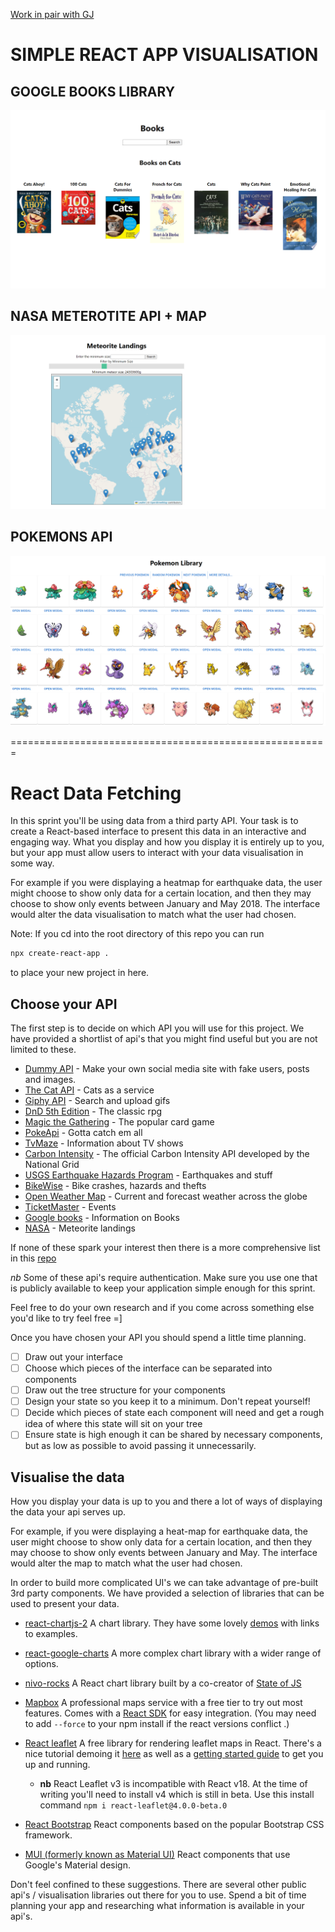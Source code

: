 [Work in pair with GJ](https://github.com/26june/fe-react-data-visualisation.git)

# SIMPLE REACT APP VISUALISATION

## GOOGLE BOOKS LIBRARY

![Books](./books.jpg?raw=true 'Books')

## NASA METEROTITE API + MAP

![Meteors](./meteors.jpg?raw=true 'Meteors')

## POKEMONS API

![Pokemons](./pokemons.jpg?raw=true 'Pokemons')

=======================================================

# React Data Fetching

In this sprint you'll be using data from a third party API. Your task is to create a React-based interface to present this data in an interactive and engaging way. What you display and how you display it is entirely up to you, but your app must allow users to interact with your data visualisation in some way.

For example if you were displaying a heatmap for earthquake data, the user might choose to show only data for a certain location, and then they may choose to show only events between January and May 2018. The interface would alter the data visualisation to match what the user had chosen.

Note:
If you cd into the root directory of this repo you can run

```bash
npx create-react-app .
```

to place your new project in here.

## Choose your API

The first step is to decide on which API you will use for this project. We have provided a shortlist of api's that you might find useful but you are not limited to these.

-   [Dummy API](https://dummyapi.io/) - Make your own social media site with fake users, posts and images.
-   [The Cat API](https://thecatapi.com/) - Cats as a service
-   [Giphy API](https://developers.giphy.com/) - Search and upload gifs
-   [DnD 5th Edition](http://www.dnd5eapi.co/) - The classic rpg
-   [Magic the Gathering](https://magicthegathering.io/) - The popular card game
-   [PokeApi](https://pokeapi.co/) - Gotta catch em all
-   [TvMaze](https://www.tvmaze.com/api) - Information about TV shows
-   [Carbon Intensity](https://api.carbonintensity.org.uk/) - The official Carbon Intensity API developed by the National Grid
-   [USGS Earthquake Hazards Program](https://earthquake.usgs.gov/fdsnws/event/1/) - Earthquakes and stuff
-   [BikeWise](https://www.bikewise.org/documentation/api_v2) - Bike crashes, hazards and thefts
-   [Open Weather Map](https://openweathermap.org/api) - Current and forecast weather across the globe
-   [TicketMaster](https://developer.ticketmaster.com/products-and-docs/apis/discovery-api/v2/) - Events
-   [Google books](https://developers.google.com/books/docs/overview) - Information on Books
-   [NASA](https://data.nasa.gov/Space-Science/Meteorite-Landings/gh4g-9sfh) - Meteorite landings

If none of these spark your interest then there is a more comprehensive list in this [repo](https://github.com/public-apis/public-apis)

_nb_ Some of these api's require authentication. Make sure you use one that is publicly available to keep your application simple enough for this sprint.

Feel free to do your own research and if you come across something else you'd like to try feel free =]

Once you have chosen your API you should spend a little time planning.

-   [ ] Draw out your interface
-   [ ] Choose which pieces of the interface can be separated into components
-   [ ] Draw out the tree structure for your components
-   [ ] Design your state so you keep it to a minimum. Don't repeat yourself!
-   [ ] Decide which pieces of state each component will need and get a rough idea of where this state will sit on your tree
-   [ ] Ensure state is high enough it can be shared by necessary components, but as low as possible to avoid passing it unnecessarily.

## Visualise the data

How you display your data is up to you and there a lot of ways of displaying the data your api serves up.

For example, if you were displaying a heat-map for earthquake data, the user might choose to show only data for a certain location, and then they may choose to show only events between January and May. The interface would alter the map to match what the user had chosen.

In order to build more complicated UI's we can take advantage of pre-built 3rd party components. We have provided a selection of libraries that can be used to present your data.

-   [react-chartjs-2](https://github.com/jerairrest/react-chartjs-2) A chart library. They have some lovely [demos](https://reactchartjs.github.io/react-chartjs-2/#/) with links to examples.
-   [react-google-charts](https://www.npmjs.com/package/react-google-charts) A more complex chart library with a wider range of options.
-   [nivo-rocks](https://nivo.rocks/components) A React chart library built by a co-creator of [State of JS](https://stateofjs.com/)
-   [Mapbox](https://www.mapbox.com/) A professional maps service with a free tier to try out most features. Comes with a [React SDK](https://github.com/alex3165/react-mapbox-gl) for easy integration. (You may need to add `--force` to your npm install if the react versions conflict .)
-   [React leaflet](https://react-leaflet.js.org/) A free library for rendering leaflet maps in React. There's a nice tutorial demoing it [here](https://www.youtube.com/watch?v=290VgjkLong) as well as a [getting started guide](https://react-leaflet.js.org/docs/start-installation) to get you up and running.

    -   **nb** React Leaflet v3 is incompatible with React v18. At the time of writing you'll need to install v4 which is still in beta. Use this install command `npm i react-leaflet@4.0.0-beta.0`

-   [React Bootstrap](https://react-bootstrap.github.io/) React components based on the popular Bootstrap CSS framework.
-   [MUI (formerly known as Material UI)](https://mui.com/core/) React components that use Google's Material design.

Don't feel confined to these suggestions. There are several other public api's / visualisation libraries out there for you to use. Spend a bit of time planning your app and researching what information is available in your api's.
